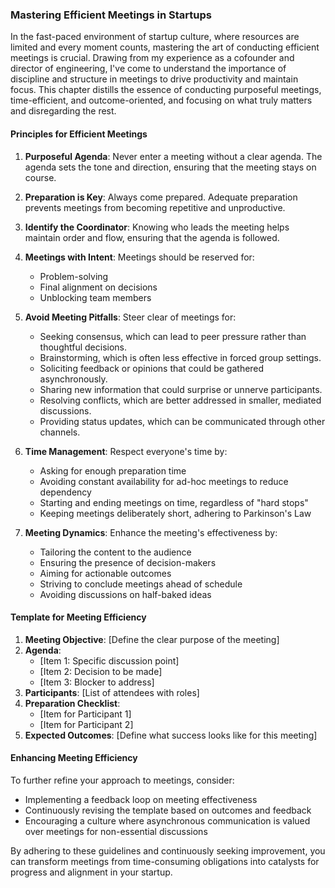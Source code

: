 ### Mastering Efficient Meetings in Startups

In the fast-paced environment of startup culture, where resources are limited and every moment counts, mastering the art of conducting efficient meetings is crucial. 
Drawing from my experience as a cofounder and director of engineering, I've come to understand the importance of discipline and structure in meetings to drive productivity and maintain focus. 
This chapter distills the essence of conducting purposeful meetings, time-efficient, and outcome-oriented, and focusing on what truly matters and disregarding the rest.

#### Principles for Efficient Meetings

1. **Purposeful Agenda**: Never enter a meeting without a clear agenda. The agenda sets the tone and direction, ensuring that the meeting stays on course.
   
2. **Preparation is Key**: Always come prepared. Adequate preparation prevents meetings from becoming repetitive and unproductive.

3. **Identify the Coordinator**: Knowing who leads the meeting helps maintain order and flow, ensuring that the agenda is followed.

4. **Meetings with Intent**: Meetings should be reserved for:
   - Problem-solving
   - Final alignment on decisions
   - Unblocking team members

5. **Avoid Meeting Pitfalls**: Steer clear of meetings for:
   - Seeking consensus, which can lead to peer pressure rather than thoughtful decisions.
   - Brainstorming, which is often less effective in forced group settings.
   - Soliciting feedback or opinions that could be gathered asynchronously.
   - Sharing new information that could surprise or unnerve participants.
   - Resolving conflicts, which are better addressed in smaller, mediated discussions.
   - Providing status updates, which can be communicated through other channels.

6. **Time Management**: Respect everyone's time by:
   - Asking for enough preparation time
   - Avoiding constant availability for ad-hoc meetings to reduce dependency
   - Starting and ending meetings on time, regardless of "hard stops"
   - Keeping meetings deliberately short, adhering to Parkinson's Law

7. **Meeting Dynamics**: Enhance the meeting's effectiveness by:
   - Tailoring the content to the audience
   - Ensuring the presence of decision-makers
   - Aiming for actionable outcomes
   - Striving to conclude meetings ahead of schedule
   - Avoiding discussions on half-baked ideas


#### Template for Meeting Efficiency

1. **Meeting Objective**: [Define the clear purpose of the meeting]
2. **Agenda**:
   - [Item 1: Specific discussion point]
   - [Item 2: Decision to be made]
   - [Item 3: Blocker to address]
3. **Participants**: [List of attendees with roles]
4. **Preparation Checklist**:
   - [Item for Participant 1]
   - [Item for Participant 2]
5. **Expected Outcomes**: [Define what success looks like for this meeting]

#### Enhancing Meeting Efficiency

To further refine your approach to meetings, consider:
- Implementing a feedback loop on meeting effectiveness
- Continuously revising the template based on outcomes and feedback
- Encouraging a culture where asynchronous communication is valued over meetings for non-essential discussions

By adhering to these guidelines and continuously seeking improvement, you can transform meetings from time-consuming obligations into catalysts for progress and alignment in your startup.
